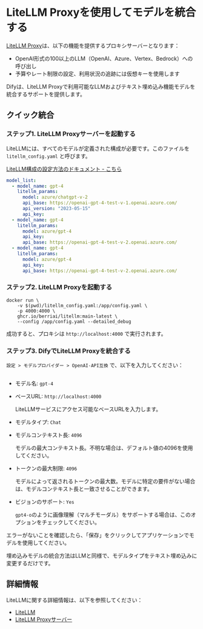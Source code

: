 # LiteLLM Proxyを使用してモデルを統合する

[LiteLLM Proxy](https://github.com/BerriAI/litellm)は、以下の機能を提供するプロキシサーバーとなります：

- OpenAI形式の100以上のLLM（OpenAI、Azure、Vertex、Bedrock）への呼び出し
- 予算やレート制限の設定、利用状況の追跡には仮想キーを使用します

Difyは、LiteLLM Proxyで利用可能なLLMおよびテキスト埋め込み機能モデルを統合するサポートを提供します。

## クイック統合

### ステップ1. LiteLLM Proxyサーバーを起動する

LiteLLMには、すべてのモデルが定義された構成が必要です。このファイルを `litellm_config.yaml` と呼びます。

[LiteLLM構成の設定方法のドキュメント - こちら](https://docs.litellm.ai/docs/proxy/configs)

```yaml
model_list:
  - model_name: gpt-4
    litellm_params:
      model: azure/chatgpt-v-2
      api_base: https://openai-gpt-4-test-v-1.openai.azure.com/
      api_version: "2023-05-15"
      api_key: 
  - model_name: gpt-4
    litellm_params:
      model: azure/gpt-4
      api_key: 
      api_base: https://openai-gpt-4-test-v-2.openai.azure.com/
  - model_name: gpt-4
    litellm_params:
      model: azure/gpt-4
      api_key: 
      api_base: https://openai-gpt-4-test-v-2.openai.azure.com/
```

### ステップ2. LiteLLM Proxyを起動する

```shell
docker run \
    -v $(pwd)/litellm_config.yaml:/app/config.yaml \
    -p 4000:4000 \
    ghcr.io/berriai/litellm:main-latest \
    --config /app/config.yaml --detailed_debug
```

成功すると、プロキシは `http://localhost:4000` で実行されます。

### ステップ3. DifyでLiteLLM Proxyを統合する

`設定 > モデルプロバイダー > OpenAI-API互換` で、以下を入力してください：

<figure><img src="https://assets-docs.dify.ai//img/jp/models-integration/f69083ad920029a8141ca3f5db031379.webp" alt=""><figcaption></figcaption></figure>

- モデル名: `gpt-4`
- ベースURL: `http://localhost:4000`

    LiteLLMサービスにアクセス可能なベースURLを入力します。
- モデルタイプ: `Chat`
- モデルコンテキスト長: `4096`

    モデルの最大コンテキスト長。不明な場合は、デフォルト値の4096を使用してください。
- トークンの最大制限: `4096`

    モデルによって返されるトークンの最大数。モデルに特定の要件がない場合は、モデルコンテキスト長と一致させることができます。
- ビジョンのサポート: `Yes`

    `gpt4-o`のように画像理解（マルチモーダル）をサポートする場合は、このオプションをチェックしてください。

エラーがないことを確認したら、「保存」をクリックしてアプリケーションでモデルを使用してください。

埋め込みモデルの統合方法はLLMと同様で、モデルタイプをテキスト埋め込みに変更するだけです。

## 詳細情報

LiteLLMに関する詳細情報は、以下を参照してください：

- [LiteLLM](https://github.com/BerriAI/litellm)
- [LiteLLM Proxyサーバー](https://docs.litellm.ai/docs/simple_proxy)